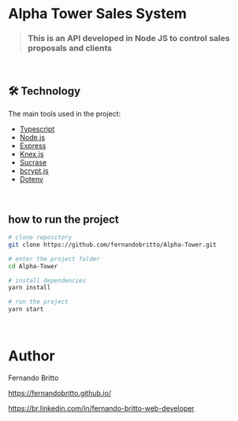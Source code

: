 # Alpha Tower Sales System


> ### This is an API developed in Node JS to control sales proposals and clients

&nbsp;&nbsp;&nbsp;

## 🛠 Technology

The main tools used in the project:

- [Typescript][typescript]
- [Node.js][nodejs]
- [Express][express]
- [Knex.js][knex]
- [Sucrase][sucrase]
- [bcrypt.js][bcryptjs]
- [Dotenv][dotenv]



[typescript]: https://www.typescriptlang.org/
[nodejs]: https://nodejs.org/
[express]: https://expressjs.com/pt-br/
[knex]: http://knexjs.org/
[sucrase]: https://sucrase.io/
[bcryptjs]: https://www.npmjs.com/package/bcryptjs
[dotenv]: https://www.npmjs.com/package/dotenv
[license]: https://opensource.org/licenses/MIT


&nbsp;&nbsp;

## how to run the project


```bash
# clone repository
git clone https://github.com/fernandobritto/Alpha-Tower.git

# enter the project folder
cd Alpha-Tower

# install dependencies
yarn install

# run the project
yarn start
```
&nbsp;&nbsp;&nbsp;

# Author

Fernando Britto

https://fernandobritto.github.io/

https://br.linkedin.com/in/fernando-britto-web-developer
